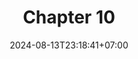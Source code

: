 ---
weight: 2000
title: "Chapter 10"
description: "Interface Segregation Principle (ISP)"
icon: "article"
date: "2024-08-13T23:18:41+07:00"
lastmod: "2024-08-13T23:18:41+07:00"
draft: false
toc: true
---